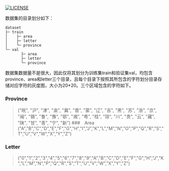 [![LICENSE](https://img.shields.io/badge/license-Anti%20996-blue.svg)](https://github.com/996icu/996.ICU/blob/master/LICENSE)

数据集的目录划分如下：
```
dataset
├─ train
│    ├─ area
│    ├─ letter
│    └─ province
└─ val
       ├─ area
       ├─ letter
       └─ province
```
数据集数据量不是很大，因此仅将其划分为训练集train和验证集val，均包含province、area和letter三个目录，且每个目录下按照其所包含的字符划分目录存储对应字符的灰度图，大小为20\*20。三个区域包含的字符如下。

### Province
> ("皖", "沪", "津", "渝", "冀", "晋", "蒙", "辽", "吉", "黑", "苏", "浙", "京", "闽", "赣", "鲁", "豫", "鄂", "湘", "粤", "桂", "琼", "川", "贵", "云", "藏", "陕", "甘", "青", "宁", "新")
###　Area
> ("A","B","C","D","E","F","G","H","I","J","K","L","M","N","O","P","Q","R","S","T","U","V","W","X","Y","Z")
### Letter
> ("0","1","2","3","4","5","6","7","8","9","A","B","C","D","E","F","G","H","J","K","L","M","N","P","Q","R","S","T","U","V","W","X","Y","Z") 

